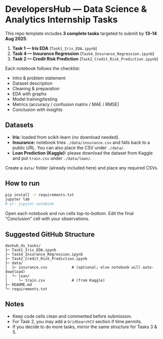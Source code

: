 
# DevelopersHub — Data Science & Analytics Internship Tasks

This repo template includes **3 complete tasks** targeted to submit by **13–14 Aug 2025**:

1. **Task 1 — Iris EDA** (`Task1_Iris_EDA.ipynb`)  
2. **Task 4 — Insurance Regression** (`Task4_Insurance_Regression.ipynb`)  
3. **Task 2 — Credit Risk Prediction** (`Task2_Credit_Risk_Prediction.ipynb`)

Each notebook follows the checklist:
- Intro & problem statement
- Dataset description
- Cleaning & preparation
- EDA with graphs
- Model training/testing
- Metrics (accuracy / confusion matrix / MAE / RMSE)
- Conclusion with insights

## Datasets
- **Iris:** loaded from scikit-learn (no download needed).  
- **Insurance:** notebook tries `./data/insurance.csv` and falls back to a public URL. You can also place the CSV under `./data/`.  
- **Loan Prediction (Kaggle):** please download the dataset from Kaggle and put `train.csv` under `./data/loan/`.

Create a `data/` folder (already included here) and place any required CSVs.

## How to run
```bash
pip install -r requirements.txt
jupyter lab
# or: jupyter notebook
```
Open each notebook and run cells top-to-bottom. Edit the final “Conclusion” cell with your observations.

## Suggested GitHub Structure
```
devhub_ds_tasks/
├─ Task1_Iris_EDA.ipynb
├─ Task4_Insurance_Regression.ipynb
├─ Task2_Credit_Risk_Prediction.ipynb
├─ data/
│  ├─ insurance.csv           # (optional; else notebook will auto-download)
│  └─ loan/
│     └─ train.csv            # (from Kaggle)
├─ README.md
└─ requirements.txt
```

## Notes
- Keep code cells clean and commented before submission.
- For Task 2, you may add a `GridSearchCV` section if time permits.
- If you decide to do more tasks, mirror the same structure for Tasks 3 & 5.
